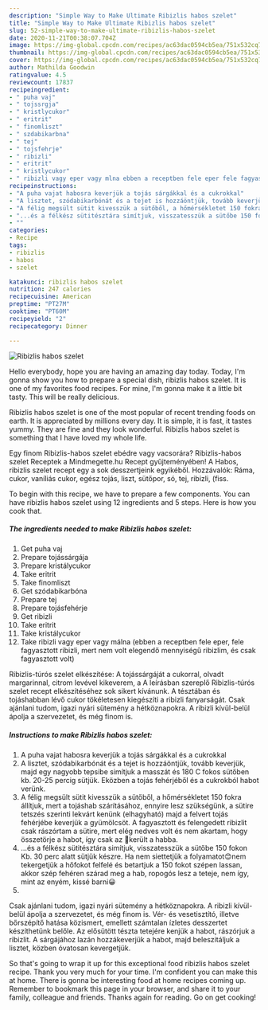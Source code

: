 ```yaml
---
description: "Simple Way to Make Ultimate Ribizlis habos szelet"
title: "Simple Way to Make Ultimate Ribizlis habos szelet"
slug: 52-simple-way-to-make-ultimate-ribizlis-habos-szelet
date: 2020-11-21T00:38:07.704Z
image: https://img-global.cpcdn.com/recipes/ac63dac0594cb5ea/751x532cq70/ribizlis-habos-szelet-recept-foto.jpg
thumbnail: https://img-global.cpcdn.com/recipes/ac63dac0594cb5ea/751x532cq70/ribizlis-habos-szelet-recept-foto.jpg
cover: https://img-global.cpcdn.com/recipes/ac63dac0594cb5ea/751x532cq70/ribizlis-habos-szelet-recept-foto.jpg
author: Mathilda Goodwin
ratingvalue: 4.5
reviewcount: 17837
recipeingredient:
- " puha vaj"
- " tojssrgja"
- " kristlycukor"
- " eritrit"
- " finomliszt"
- " szdabikarbna"
- " tej"
- " tojsfehrje"
- " ribizli"
- " eritrit"
- " kristlycukor"
- " ribizli vagy eper vagy mlna ebben a receptben fele eper fele fagyasztott ribizli mert nem volt elegend mennyisg ribizlim s csak fagyasztott volt"
recipeinstructions:
- "A puha vajat habosra keverjük a tojás sárgákkal és a cukrokkal"
- "A lisztet, szódabikarbónát és a tejet is hozzáöntjük, tovább keverjük, majd egy nagyobb tepsibe simítjuk a masszát és 180 C fokos sütőben kb. 20-25 percig sütjük. Eközben a tojás fehérjéből és a cukrokból habot verünk."
- "A félig megsült sütit kivesszük a sütőből, a hőmérsékletet 150 fokra állítjuk, mert a tojáshab szárításához, ennyire lesz szükségünk, a sütire tetszés szerinti lekvárt kenünk (elhagyható) majd a felvert tojás fehérjébe keverjük a gyümölcsöt. A fagyasztott és felengedett ribizlit csak rászórtam a sütire, mert elég nedves volt és nem akartam, hogy összetörje a habot, így csak az 🍓került a habba."
- "...és a félkész sütitésztára simítjuk, visszatesszük a sütőbe 150 fokon Kb. 30 perc alatt sütjük készre. Ha nem siettetjük a folyamatot😊nem tekergetjük a hőfokot felfelé és betartjuk a 150 fokot szépen lassan, akkor szép fehéren szárad meg a hab, ropogós lesz a teteje, nem így, mint az enyém, kissé barni😀"
- ""
categories:
- Recipe
tags:
- ribizlis
- habos
- szelet

katakunci: ribizlis habos szelet 
nutrition: 247 calories
recipecuisine: American
preptime: "PT27M"
cooktime: "PT60M"
recipeyield: "2"
recipecategory: Dinner

---
```



![Ribizlis habos szelet](https://img-global.cpcdn.com/recipes/ac63dac0594cb5ea/751x532cq70/ribizlis-habos-szelet-recept-foto.jpg)

Hello everybody, hope you are having an amazing day today. Today, I'm gonna show you how to prepare a special dish, ribizlis habos szelet. It is one of my favorites food recipes. For mine, I'm gonna make it a little bit tasty. This will be really delicious.

Ribizlis habos szelet is one of the most popular of recent trending foods on earth. It is appreciated by millions every day. It is simple, it is fast, it tastes yummy. They are fine and they look wonderful. Ribizlis habos szelet is something that I have loved my whole life.

Egy finom Ribizlis-habos szelet ebédre vagy vacsorára? Ribizlis-habos szelet Receptek a Mindmegette.hu Recept gyűjteményében! A Habos, ribizlis szelet recept egy a sok desszertjeink egyikéből. Hozzávalók: Ráma, cukor, vaníliás cukor, egész tojás, liszt, sütőpor, só, tej, ribizli, (fiss.


To begin with this recipe, we have to prepare a few components. You can have ribizlis habos szelet using 12 ingredients and 5 steps. Here is how you cook that.

<!--inarticleads1-->

##### The ingredients needed to make Ribizlis habos szelet:

1. Get  puha vaj
1. Prepare  tojássárgája
1. Prepare  kristálycukor
1. Take  eritrit
1. Take  finomliszt
1. Get  szódabikarbóna
1. Prepare  tej
1. Prepare  tojásfehérje
1. Get  ribizli
1. Take  eritrit
1. Take  kristálycukor
1. Take  ribizli vagy eper vagy málna (ebben a receptben fele eper, fele fagyasztott ribizli, mert nem volt elegendő mennyiségű ribizlim, és csak fagyasztott volt)


Ribizlis-túrós szelet elkészítése: A tojássárgáját a cukorral, olvadt margarinnal, citrom levével kikeverem, a A leírásban szereplő Ribizlis-túrós szelet recept elkészítéséhez sok sikert kívánunk. A tésztában és tojáshabban lévő cukor tökéletesen kiegészíti a ribizli fanyarságát. Csak ajánlani tudom, igazi nyári sütemény a hétköznapokra. A ribizli kívül-belül ápolja a szervezetet, és még finom is. 

<!--inarticleads2-->

##### Instructions to make Ribizlis habos szelet:

1. A puha vajat habosra keverjük a tojás sárgákkal és a cukrokkal
1. A lisztet, szódabikarbónát és a tejet is hozzáöntjük, tovább keverjük, majd egy nagyobb tepsibe simítjuk a masszát és 180 C fokos sütőben kb. 20-25 percig sütjük. Eközben a tojás fehérjéből és a cukrokból habot verünk.
1. A félig megsült sütit kivesszük a sütőből, a hőmérsékletet 150 fokra állítjuk, mert a tojáshab szárításához, ennyire lesz szükségünk, a sütire tetszés szerinti lekvárt kenünk (elhagyható) majd a felvert tojás fehérjébe keverjük a gyümölcsöt. A fagyasztott és felengedett ribizlit csak rászórtam a sütire, mert elég nedves volt és nem akartam, hogy összetörje a habot, így csak az 🍓került a habba.
1. ...és a félkész sütitésztára simítjuk, visszatesszük a sütőbe 150 fokon Kb. 30 perc alatt sütjük készre. Ha nem siettetjük a folyamatot😊nem tekergetjük a hőfokot felfelé és betartjuk a 150 fokot szépen lassan, akkor szép fehéren szárad meg a hab, ropogós lesz a teteje, nem így, mint az enyém, kissé barni😀
1. 


Csak ajánlani tudom, igazi nyári sütemény a hétköznapokra. A ribizli kívül-belül ápolja a szervezetet, és még finom is. Vér- és vesetisztító, illetve bőrszépítő hatása közismert, emellett számtalan ízletes desszertet készíthetünk belőle. Az elősütött tészta tetejére kenjük a habot, rászórjuk a ribizlit. A sárgájához lazán hozzákeverjük a habot, majd beleszitáljuk a lisztet, közben óvatosan kevergetjük. 

So that's going to wrap it up for this exceptional food ribizlis habos szelet recipe. Thank you very much for your time. I'm confident you can make this at home. There is gonna be interesting food at home recipes coming up. Remember to bookmark this page in your browser, and share it to your family, colleague and friends. Thanks again for reading. Go on get cooking!
